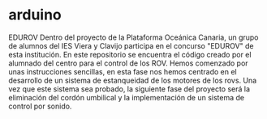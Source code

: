 # arduino
EDUROV
Dentro del proyecto de la Plataforma Oceánica Canaria, un grupo de alumnos del IES Viera y Clavijo participa en el concurso "EDUROV" de esta institución.
En este repositorio se encuentra el código creado por el alumnado del centro para el control de los ROV. Hemos comenzado por unas instrucciones sencillas, en esta fase nos hemos centrado en el desarrollo de un sistema de estanqueidad de los motores de los rovs. Una vez que este sistema sea probado, la siguiente fase del proyecto será la eliminación del cordón umbilical y la implementación de un sistema de control por sonido.
